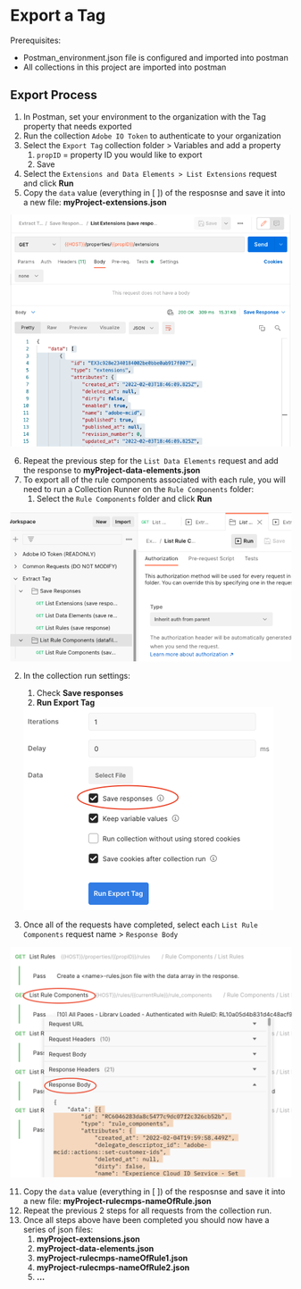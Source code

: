 # Export a Tag

Prerequisites:

* Postman_environment.json file is configured and imported into postman
* All collections in this project are imported into postman



## Export Process

1. In Postman, set your environment to the organization with the Tag property that needs exported
2. Run the collection `Adobe IO Token` to authenticate to your organization
3. Select the `Export Tag` collection folder > Variables and add a property
   1. `propID` = property ID you would like to export
   2. Save
4. Select the `Extensions and Data Elements > List Extensions` request and click **Run**
5. Copy the `data` value (everything in [ ]) of the resposnse and save it into a new file: **myProject-extensions.json**

![image-20220208170448141](links/exportTagCollection/image-20220208170448141.png)

6. Repeat the previous step for the `List Data Elements` request and add the response to **myProject-data-elements.json**
7. To export all of the rule components associated with each rule, you will need to run a Collection Runner on the `Rule Components` folder:
   1. Select the `Rule Components` folder and click **Run**


![image-20220208171125804](links/exportTagCollection/image-20220208171125804.png)

   2. In the collection run settings:

         1. Check **Save responses**
         2. **Run Export Tag**

      <img src="links/exportTagCollection/Screen Shot 2022-02-11 at 5.20.38 PM.png" alt="Screen Shot 2022-02-11 at 5.20.38 PM" style="zoom:50%;" />

10. Once all of the requests have completed, select each `List Rule Components` request name > `Response Body`

<img src="links/exportTagCollection/Screen Shot 2022-02-11 at 5.19.16 PM.png" alt="Screen Shot 2022-02-11 at 5.19.16 PM" style="zoom:50%;" />

11. Copy the `data` value (everything in [ ]) of the resposnse and save it into a new file: **myProject-rulecmps-nameOfRule.json**
12. Repeat the previous 2 steps for all requests from the collection run. 
13. Once all steps above have been completed you should now have a series of json files:
    1. **myProject-extensions.json**
    2. **myProject-data-elements.json**
    4. **myProject-rulecmps-nameOfRule1.json**
    5. **myProject-rulecmps-nameOfRule2.json**
    6. **...**